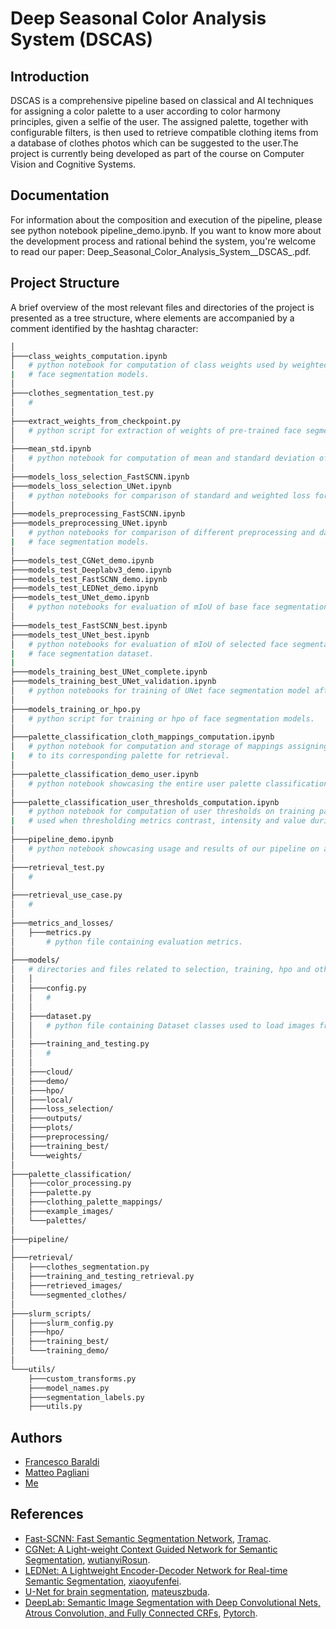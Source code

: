 # Deep Seasonal Color Analysis System (DSCAS)
## Introduction
DSCAS is a comprehensive pipeline based on classical and AI techniques for assigning a color palette to a user according to color harmony principles, given a selfie of the user. The assigned palette, together with configurable filters, is then used to retrieve compatible clothing items from a database of clothes photos which can be suggested to the user.The project is currently being developed as part of the course on Computer Vision and Cognitive Systems.

## Documentation
For information about the composition and execution of the pipeline, please see python notebook pipeline_demo.ipynb. If you want to know more
about the development process and rational behind the system, you're welcome to read our paper: Deep_Seasonal_Color_Analysis_System__DSCAS_.pdf.

## Project Structure
A brief overview of the most relevant files and directories of the project is presented as a tree structure, where elements are accompanied by a comment
identified by the hashtag character:
```bash
│
├───class_weights_computation.ipynb
│   # python notebook for computation of class weights used by weighted mIoU and weighted loss when evaluating 
|   # face segmentation models.
│
├───clothes_segmentation_test.py
│   # 
│
├───extract_weights_from_checkpoint.py
│   # python script for extraction of weights of pre-trained face segmentation models from their corresponding checkpoints.
│
├───mean_std.ipynb
│   # python notebook for computation of mean and standard deviation of face segmentation dataset images.
│
├───models_loss_selection_FastSCNN.ipynb
├───models_loss_selection_UNet.ipynb
│   # python notebooks for comparison of standard and weighted loss for selected face segmentation models.
│
├───models_preprocessing_FastSCNN.ipynb
├───models_preprocessing_UNet.ipynb
│   # python notebooks for comparison of different preprocessing and data augmentation transforms for selected 
|   # face segmentation models.
│
├───models_test_CGNet_demo.ipynb
├───models_test_Deeplabv3_demo.ipynb
├───models_test_FastSCNN_demo.ipynb
├───models_test_LEDNet_demo.ipynb
├───models_test_UNet_demo.ipynb
│   # python notebooks for evaluation of mIoU of base face segmentation models on test partition of face segmentation dataset.
│
├───models_test_FastSCNN_best.ipynb
├───models_test_UNet_best.ipynb
│   # python notebooks for evaluation of mIoU of selected face segmentation models after hpo on test partition of 
|   # face segmentation dataset.
|
├───models_training_best_UNet_complete.ipynb
├───models_training_best_UNet_validation.ipynb
│   # python notebooks for training of UNet face segmentation model after hpo on Google Colab.
│
├───models_training_or_hpo.py
│   # python script for training or hpo of face segmentation models.
│
├───palette_classification_cloth_mappings_computation.ipynb
│   # python notebook for computation and storage of mappings assigning each clothing item of dress code dataset 
|   # to its corresponding palette for retrieval.
│
├───palette_classification_demo_user.ipynb
│   # python notebook showcasing the entire user palette classification process.
│
├───palette_classification_user_thresholds_computation.ipynb
│   # python notebook for computation of user thresholds on training partition of face segmentation dataset, 
|   # used when thresholding metrics contrast, intensity and value during the user palette classification process.
│
├───pipeline_demo.ipynb
│   # python notebook showcasing usage and results of our pipeline on a real image.
│
├───retrieval_test.py
│   # 
│
├───retrieval_use_case.py
│   # 
│
├───metrics_and_losses/
│   ├───metrics.py
│       # python file containing evaluation metrics.
│
├───models/
│   # directories and files related to selection, training, hpo and other experiments of face segmentation models.
│   │
│   ├───config.py
│   │   #
│   │
│   ├───dataset.py
│   │   # python file containing Dataset classes used to load images from face segmentation and dress code datasets.
│   │
│   ├───training_and_testing.py
│   │   #
│   │
│   ├───cloud/
│   ├───demo/
│   ├───hpo/
│   ├───local/
│   ├───loss_selection/
│   ├───outputs/
│   ├───plots/
│   ├───preprocessing/
│   ├───training_best/
│   └───weights/
│   
├───palette_classification/
│   ├───color_processing.py
│   ├───palette.py
│   ├───clothing_palette_mappings/
│   ├───example_images/
│   └───palettes/
│   
├───pipeline/
│   
├───retrieval/
│   ├───clothes_segmentation.py
│   ├───training_and_testing_retrieval.py
│   ├───retrieved_images/
│   └───segmented_clothes/
│   
├───slurm_scripts/
│   ├───slurm_config.py
│   ├───hpo/
│   ├───training_best/
│   └───training_demo/
│   
└───utils/
    ├───custom_transforms.py
    ├───model_names.py
    ├───segmentation_labels.py
    ├───utils.py
```

## Authors

- [Francesco Baraldi](https://github.com/francescobaraldi)
- [Matteo Pagliani](https://github.com/MatteoPagliani)
- [Me](https://github.com/mrcmich)

## References

- [Fast-SCNN: Fast Semantic Segmentation Network](https://github.com/Tramac/Fast-SCNN-pytorch), [Tramac](https://github.com/Tramac).
- [CGNet: A Light-weight Context Guided Network for Semantic Segmentation](https://github.com/wutianyiRosun/CGNet), [wutianyiRosun](https://github.com/wutianyiRosun).
- [LEDNet: A Lightweight Encoder-Decoder Network for Real-time Semantic Segmentation](https://github.com/xiaoyufenfei/LEDNet), [xiaoyufenfei](https://github.com/xiaoyufenfei).
- [U-Net for brain segmentation](https://github.com/mateuszbuda/brain-segmentation-pytorch), [mateuszbuda](https://github.com/mateuszbuda).
- [DeepLab: Semantic Image Segmentation with Deep Convolutional Nets, Atrous Convolution, and Fully Connected CRFs](https://arxiv.org/abs/1606.00915), [Pytorch](https://pytorch.org/hub/pytorch_vision_deeplabv3_resnet101/).
